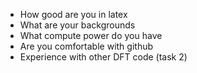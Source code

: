 + How good are you in latex
+ What are your backgrounds
+ What compute power do you have
+ Are you comfortable with github
+ Experience with other DFT code (task 2)
